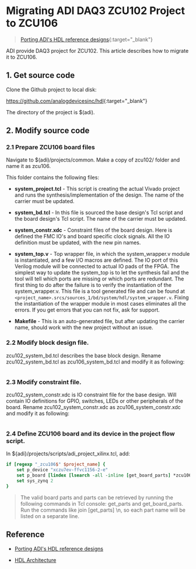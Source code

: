# Migrating ADI DAQ3 ZCU102 Project to ZCU106

> [Porting ADI's HDL reference designs](https://wiki.analog.com/resources/fpga/docs/hdl/porting_project_quick_start_guide){:target="_blank"}

ADI provide DAQ3 project for ZCU102. This article describes how to migrate it to ZCU106.

## 1. Get source code

Clone the Github project to local disk:

<https://github.com/analogdevicesinc/hdl>{:target="_blank"}

The directory of the project is $(adi).

## 2. Modify source code

### 2.1 Prepare ZCU106 board files

 Navigate to $(adi)/projects/common. Make a copy of zcu102/ folder and name it as zcu106.

This folder contains the following files:

- **system_project.tcl** - This script is creating the actual Vivado project and runs the synthesis/implementation of the design. The name of the carrier must be updated.

- **system_bd.tcl** - In this file is sourced the base design's Tcl script and the board design's Tcl script. The name of the carrier must be updated.

- **system_constr.xdc** - Constraint files of the board design. Here is defined the FMC IO's and board specific clock signals. All the IO definition must be updated, with the new pin names.

- **system_top.v** - Top wrapper file, in which the system_wrapper.v module is instantiated, and a few I/O macros are defined. The IO port of this Verilog module will be connected to actual IO pads of the FPGA. The simplest way to update the system_top is to let the synthesis fail and the tool will tell which ports are missing or which ports are redundant. The first thing to do after the failure is to verify the instantiation of the system_wrapper.v. This file is a tool generated file and can be found at `<project_name>.srcs/sources_1/bd/system/hdl/system_wrapper.v`. Fixing the instantiation of the wrapper module in most cases eliminates all the errors. If you get errors that you can not fix, ask for support.

- **Makefile** - This is an auto-generated file, but after updating the carrier name, should work with the new project without an issue.


### 2.2 Modify block design file.

zcu102_system_bd.tcl describes the base block design. Rename zcu102_system_bd.tcl as zcu106_system_bd.tcl and modify it as following:

```tcl
```

### 2.3 Modify constraint file.

zcu102_system_constr.xdc is IO constraint file for the base design. Will contain IO definitions for GPIO, switches, LEDs or other peripherals of the board.  Rename zcu102_system_constr.xdc as zcu106_system_constr.xdc and modify it as following:

```tcl
```

### 2.4 Define ZCU106  board and its device in the project flow script.

In ${adi}/projects/scripts/adi_project_xilinx.tcl, add:

```tcl
if [regexp "_zcu106$" $project_name] {
    set p_device "xczu7ev-ffvc1156-2-e"
    set p_board [lindex [lsearch -all -inline [get_board_parts] *zcu106*] end]
    set sys_zynq 2
}
```

> The valid board parts and parts can be retrieved by running the following commands in Tcl console: get_parts and get_board_parts. Run the commands like join [get_parts] \n, so each part name will be listed on a separate line.


## Reference 

- [Porting ADI's HDL reference designs](https://wiki.analog.com/resources/fpga/docs/hdl/porting_project_quick_start_guide)

- [HDL Architecture](https://wiki.analog.com/resources/fpga/docs/arch)